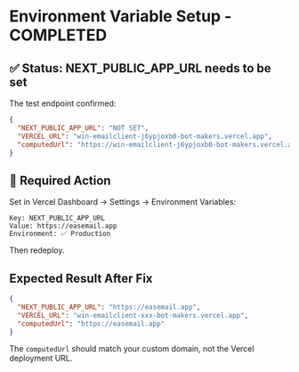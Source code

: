 # Environment Variable Setup - COMPLETED

## ✅ Status: NEXT_PUBLIC_APP_URL needs to be set

The test endpoint confirmed:
```json
{
  "NEXT_PUBLIC_APP_URL": "NOT SET",
  "VERCEL_URL": "win-emailclient-j6ypjoxb0-bot-makers.vercel.app",
  "computedUrl": "https://win-emailclient-j6ypjoxb0-bot-makers.vercel.app"
}
```

## 🎯 Required Action

Set in Vercel Dashboard → Settings → Environment Variables:

```
Key: NEXT_PUBLIC_APP_URL
Value: https://easemail.app
Environment: ✅ Production
```

Then redeploy.

## Expected Result After Fix

```json
{
  "NEXT_PUBLIC_APP_URL": "https://easemail.app",
  "VERCEL_URL": "win-emailclient-xxx-bot-makers.vercel.app",
  "computedUrl": "https://easemail.app"
}
```

The `computedUrl` should match your custom domain, not the Vercel deployment URL.

